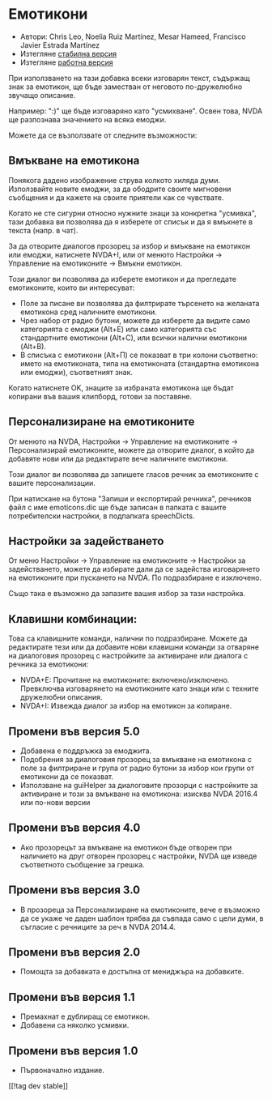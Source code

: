 # Емотикони #

* Автори: Chris Leo, Noelia Ruiz Martínez, Mesar Hameed, Francisco Javier
  Estrada Martínez
* Изтегляне [стабилна версия][1]
* Изтегляне [работна версия][2]

При използването на тази добавка всеки изговарян текст, съдържащ знак за
емотикон, ще бъде заместван от неговото по-дружелюбно звучащо описание. 

Например: ":)" ще бъде изговаряно като "усмихване". Освен това, NVDA ще
разпознава значението на всяка емоджи.

Можете да се възползвате от следните възможности:

## Вмъкване на емотикона ##

Понякога дадено изображение струва колкото хиляда думи. Използвайте новите
емоджи, за да ободрите своите мигновени съобщения и да кажете на своите
приятели как се чувствате.

Когато не сте сигурни относно нужните знаци за конкретна "усмивка", тази
добавка ви позволява да я изберете от списък и да я вмъкнете в текста
(напр. в чат).

За да отворите диалогов прозорец за избор и вмъкване на емотикон или емоджи, натиснете NVDA+I, или от менюто Настройки -> Управление на емотиконите -> Вмъкни емотикон.

Този диалог ви позволява да изберете емотикон и да прегледате емотиконите,
които ви интересуват:

*	Поле за писане ви позволява да филтрирате търсенето на желаната емотикона
  сред наличните емотикони.
*	Чрез набор от радио бутони, можете да изберете да видите само категорията с емоджи (Alt+Е) или само категорията със стандартните емотикони (Alt+С), или всички налични емотикони (Alt+В).
*	В списъка с емотикони (Alt+П) се показват в три колони съответно: името на емотиконата, типа на емотиконата (стандартна емотикона или емоджи), съответният знак.

Когато натиснете OK, знаците за избраната емотикона ще бъдат копирани във
вашия клипборд, готови за поставяне.

## Персонализиране на емотиконите ##

От менюто на NVDA, Настройки -> Управление на емотиконите -> Персонализирай емотиконите, можете да отворите диалог, в който да добавяте нови или да редактирате вече наличните емотикони.

Този диалог ви позволява да запишете гласов речник за емотиконите с вашите
персонализации.

При натискане на бутона "Запиши и експортирай речника", речников файл с име
emoticons.dic ще бъде записан в папката с вашите потребителски настройки, в
подпапката speechDicts.

## Настройки за задействането ##

От меню Настройки -> Управление на емотиконите -> Настройки за задействането, можете да избирате дали да се задейства изговарянето на емотиконите при пускането на NVDA. По подразбиране е изключено.

Също така е възможно да запазите вашия избор за тази настройка.

## Клавишни комбинации: ##

Това са клавишните команди, налични по подразбиране. Можете да редактирате
тези или да добавите нови клавишни команди за отваряне на диалоговия
прозорец с настройките за активиране или диалога с речника за емотикони:

* NVDA+E: Прочитане на емотиконите: включено/изключено. Превключва
  изговарянето на емотиконите като знаци или с техните дружелюбни описания.
* NVDA+I: Извежда диалог за избор на емотикон за копиране.


## Промени във версия 5.0 ##

* Добавена е поддръжка за емоджита.
* Подобрения за диалоговия прозорец за вмъкване на емотикона с поле за
  филтриране и група от радио бутони за избор кои групи от емотикони да се
  показват.
* Използване на guiHelper за диалоговите прозорци с настройките за
  активиране и този за вмъкване на емотикона: изисква NVDA 2016.4 или
  по-нови версии

## Промени във версия 4.0 ##

* Ако прозорецът за вмъкване на емотикон бъде отворен при наличието на друг
  отворен прозорец с настройки, NVDA ще изведе съответното съобщение за
  грешка.


## Промени във версия 3.0 ##

* В прозореца за Персонализиране на емотиконите, вече е възможно да се укаже
  че даден шаблон трябва да съвпада само с цели думи, в съгласие с речниците
  за реч в NVDA 2014.4.


## Промени във версия 2.0 ##

* Помощта за добавката е достъпна от мениджъра на добавките.


## Промени във версия 1.1 ##

* Премахнат е дублиращ се емотикон.
* Добавени са няколко усмивки.

## Промени във версия 1.0 ##

* Първоначално издание.

[[!tag dev stable]]

[1]: http://addons.nvda-project.org/files/get.php?file=emo

[2]: http://addons.nvda-project.org/files/get.php?file=emo-dev
